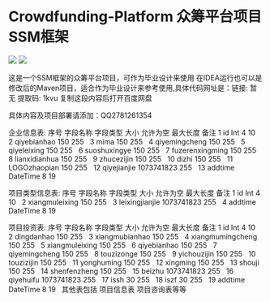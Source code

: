 # Crowdfunding-Platform 众筹平台项目 SSM框架
![](https://img.shields.io/badge/%E6%AF%95%E4%B8%9A%E8%AE%BE%E8%AE%A1-Maven-brightgreen)
![](https://img.shields.io/badge/SSM-idea%20IDE-blue)

这是一个SSM框架的众筹平台项目，可作为毕业设计来使用
在IDEA运行也可以是修改后的Maven项目，适合作为毕业设计来参考使用,具体代码网址是：链接: 暂无 提取码: 1kvu 复制这段内容后打开百度网盘

具体内容及项目部署请添加：QQ2781261354

企业信息表:
序号	字段名称	字段类型	大小	允许为空	最大长度	备注
1	id	Int	4		10	 
2	qiyebianhao		150		255	 
3	mima		150		255	 
4	qiyemingcheng		150		255	 
5	qiyeleixing		150		255	 
6	suoshuxingye		150		255	 
7	fuzerenxingming		150		255	 
8	lianxidianhua		150		255	 
9	zhucezijin		150		255	 
10	dizhi		150		255	 
11	LOGOzhaopian		150		255	 
12	qiyejianjie		1073741823		255	 
13	addtime	DateTime	8		19	 
 
项目类型信息表:
序号	字段名称	字段类型	大小	允许为空	最大长度	备注
1	id	Int	4		10	 
2	xiangmuleixing		150		255	 
3	leixingjianjie		1073741823		255	 
4	addtime	DateTime	8		19	 
 
项目投资表:
序号	字段名称	字段类型	大小	允许为空	最大长度	备注
1	id	Int	4		10	 
2	dingdanhao		150		255	 
3	xiangmubianhao		150		255	 
4	xiangmumingcheng		150		255	 
5	xiangmuleixing		150		255	 
6	qiyebianhao		150		255	 
7	qiyemingcheng		150		255	 
8	touzizonge		150		255	 
9	yichouzijin		150		255	 
10	touzizijin		150		255	 
11	yonghuming		150		255	 
12	xingming		150		255	 
13	shouji		150		255	 
14	shenfenzheng		150		255	 
15	beizhu		1073741823		255	 
16	qiyehuifu		1073741823		255	 
17	issh		30		255	 
18	iszf		30		255	 
19	addtime	DateTime	8		19	 
 其他表包括
项目信息表
项目咨询表等等
